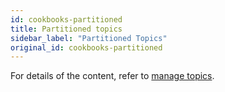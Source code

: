 ```yaml
---
id: cookbooks-partitioned
title: Partitioned topics
sidebar_label: "Partitioned Topics"
original_id: cookbooks-partitioned
---
```

For details of the content, refer to [manage topics](admin-api-topics).